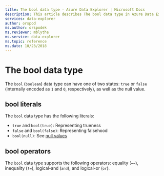 ```yaml
---
title: The bool data type - Azure Data Explorer | Microsoft Docs
description: This article describes The bool data type in Azure Data Explorer.
services: data-explorer
author: orspod
ms.author: orspodek
ms.reviewer: mblythe
ms.service: data-explorer
ms.topic: reference
ms.date: 10/23/2018
---
```

# The bool data type

The `bool` (`boolean`) data type can have one of two states: `true` or `false`
(internally encoded as `1` and `0`, respectively), as well as the null value.

## bool literals

The `bool` data type has the following literals:
* `true` and `bool(true)`: Representing trueness
* `false` and `bool(false)`:  Representing falsehood
* `bool(null)`: See [null values](null-values.md)

## bool operators

The `bool` data type supports the following operators:
equality (`==`), inequality (`!=`), logical-and (`and`), and logical-or (`or`).